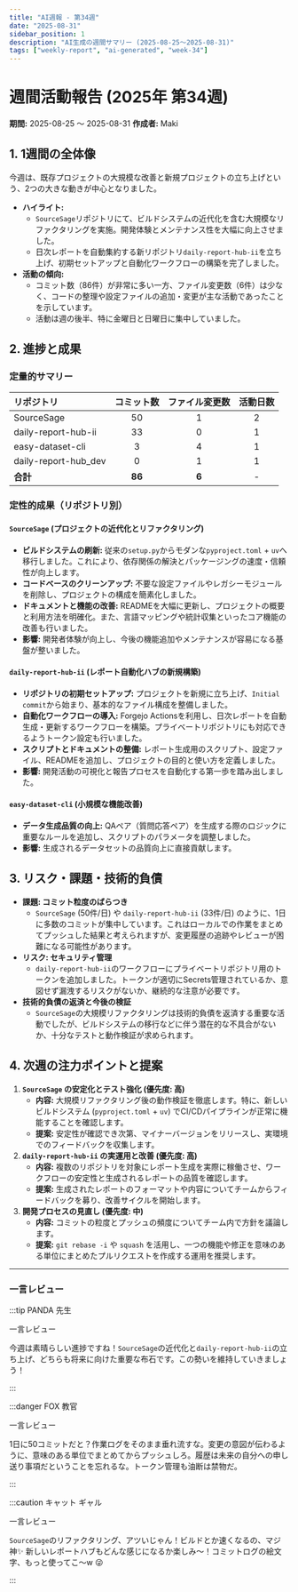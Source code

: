 ```yaml
---
title: "AI週報 - 第34週"
date: "2025-08-31"
sidebar_position: 1
description: "AI生成の週間サマリー (2025-08-25〜2025-08-31)"
tags: ["weekly-report", "ai-generated", "week-34"]
---
```


# 週間活動報告 (2025年 第34週)

**期間:** 2025-08-25 〜 2025-08-31
**作成者:** Maki

## 1. 1週間の全体像

今週は、既存プロジェクトの大規模な改善と新規プロジェクトの立ち上げという、2つの大きな動きが中心となりました。

-   **ハイライト:**
    -   `SourceSage`リポジトリにて、ビルドシステムの近代化を含む大規模なリファクタリングを実施。開発体験とメンテナンス性を大幅に向上させました。
    -   日次レポートを自動集約する新リポジトリ`daily-report-hub-ii`を立ち上げ、初期セットアップと自動化ワークフローの構築を完了しました。
-   **活動の傾向:**
    -   コミット数（86件）が非常に多い一方、ファイル変更数（6件）は少なく、コードの整理や設定ファイルの追加・変更が主な活動であったことを示しています。
    -   活動は週の後半、特に金曜日と日曜日に集中していました。

## 2. 進捗と成果

### 定量的サマリー

| リポジトリ | コミット数 | ファイル変更数 | 活動日数 |
| :--- | :---: | :---: | :---: |
| SourceSage | 50 | 1 | 2 |
| daily-report-hub-ii | 33 | 0 | 1 |
| easy-dataset-cli | 3 | 4 | 1 |
| daily-report-hub_dev | 0 | 1 | 1 |
| **合計** | **86** | **6** | - |

### 定性的成果（リポジトリ別）

#### `SourceSage` (プロジェクトの近代化とリファクタリング)

-   **ビルドシステムの刷新:** 従来の`setup.py`からモダンな`pyproject.toml` + `uv`へ移行しました。これにより、依存関係の解決とパッケージングの速度・信頼性が向上します。
-   **コードベースのクリーンアップ:** 不要な設定ファイルやレガシーモジュールを削除し、プロジェクトの構成を簡素化しました。
-   **ドキュメントと機能の改善:** READMEを大幅に更新し、プロジェクトの概要と利用方法を明確化。また、言語マッピングや統計収集といったコア機能の改善も行いました。
-   **影響:** 開発者体験が向上し、今後の機能追加やメンテナンスが容易になる基盤が整いました。

#### `daily-report-hub-ii` (レポート自動化ハブの新規構築)

-   **リポジトリの初期セットアップ:** プロジェクトを新規に立ち上げ、`Initial commit`から始まり、基本的なファイル構成を整備しました。
-   **自動化ワークフローの導入:** Forgejo Actionsを利用し、日次レポートを自動生成・更新するワークフローを構築。プライベートリポジトリにも対応できるようトークン設定も行いました。
-   **スクリプトとドキュメントの整備:** レポート生成用のスクリプト、設定ファイル、READMEを追加し、プロジェクトの目的と使い方を定義しました。
-   **影響:** 開発活動の可視化と報告プロセスを自動化する第一歩を踏み出しました。

#### `easy-dataset-cli` (小規模な機能改善)

-   **データ生成品質の向上:** QAペア（質問応答ペア）を生成する際のロジックに重要なルールを追加し、スクリプトのパラメータを調整しました。
-   **影響:** 生成されるデータセットの品質向上に直接貢献します。

## 3. リスク・課題・技術的負債

-   **課題: コミット粒度のばらつき**
    -   `SourceSage` (50件/日) や `daily-report-hub-ii` (33件/日) のように、1日に多数のコミットが集中しています。これはローカルでの作業をまとめてプッシュした結果と考えられますが、変更履歴の追跡やレビューが困難になる可能性があります。
-   **リスク: セキュリティ管理**
    -   `daily-report-hub-ii`のワークフローにプライベートリポジトリ用のトークンを追加しました。トークンが適切にSecrets管理されているか、意図せず漏洩するリスクがないか、継続的な注意が必要です。
-   **技術的負債の返済と今後の検証**
    -   `SourceSage`の大規模リファクタリングは技術的負債を返済する重要な活動でしたが、ビルドシステムの移行などに伴う潜在的な不具合がないか、十分なテストと動作検証が求められます。

## 4. 次週の注力ポイントと提案

1.  **`SourceSage` の安定化とテスト強化 (優先度: 高)**
    -   **内容:** 大規模リファクタリング後の動作検証を徹底します。特に、新しいビルドシステム (`pyproject.toml` + `uv`) でCI/CDパイプラインが正常に機能することを確認します。
    -   **提案:** 安定性が確認でき次第、マイナーバージョンをリリースし、実環境でのフィードバックを収集します。
2.  **`daily-report-hub-ii` の実運用と改善 (優先度: 高)**
    -   **内容:** 複数のリポジトリを対象にレポート生成を実際に稼働させ、ワークフローの安定性と生成されるレポートの品質を確認します。
    -   **提案:** 生成されたレポートのフォーマットや内容についてチームからフィードバックを募り、改善サイクルを開始します。
3.  **開発プロセスの見直し (優先度: 中)**
    -   **内容:** コミットの粒度とプッシュの頻度についてチーム内で方針を議論します。
    -   **提案:** `git rebase -i` や `squash` を活用し、一つの機能や修正を意味のある単位にまとめたプルリクエストを作成する運用を推奨します。

---

### 一言レビュー

:::tip PANDA 先生

一言レビュー

今週は素晴らしい進捗ですね！`SourceSage`の近代化と`daily-report-hub-ii`の立ち上げ、どちらも将来に向けた重要な布石です。この勢いを維持していきましょう！

:::

:::danger FOX 教官

一言レビュー

1日に50コミットだと？作業ログをそのまま垂れ流すな。変更の意図が伝わるように、意味のある単位でまとめてからプッシュしろ。履歴は未来の自分への申し送り事項だということを忘れるな。トークン管理も油断は禁物だ。

:::

:::caution キャット ギャル

一言レビュー

`SourceSage`のリファクタリング、アツいじゃん！ビルドとか速くなるの、マジ神✨ 新しいレポートハブもどんな感じになるか楽しみ〜！コミットログの絵文字、もっと使ってこ〜w 😜

:::